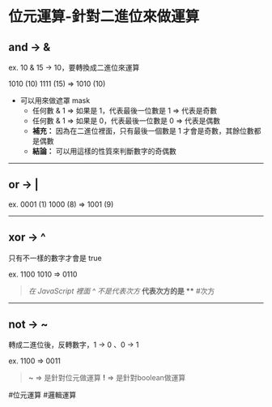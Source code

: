 # 位元運算-針對二進位來做運算
## and -> &
ex. 10 & 15 -> 10，要轉換成二進位來運算

1010 (10)
1111 (15)
=> 1010 (10)

- 可以用來做遮罩 mask
	- 任何數 & 1 => 如果是 1，代表最後一位數是 1 => 代表是奇數
	- 任何數 & 1 => 如果是 0，代表最後一位數是 0 => 代表是偶數
	- **補充：** 因為在二進位裡面，只有最後一個數是 1 才會是奇數，其餘位數都是偶數
	- **結論：** 可以用這樣的性質來判斷數字的奇偶數

---
## or -> |
ex.
0001 (1)
1000 (8)
=> 1001 (9)

---
## xor -> ^
只有不一樣的數字才會是 true

ex. 
1100
1010
=> 0110

>*在 JavaScript 裡面 ^ 不是代表次方*
>**代表次方的是 \*\***
>#次方



---
## not -> ~
轉成二進位後，反轉數字，1 -> 0 、0 -> 1

ex.
1100 => 0011

>**~** => 是針對位元做運算
>**!** => 是針對boolean做運算

#位元運算
#邏輯運算